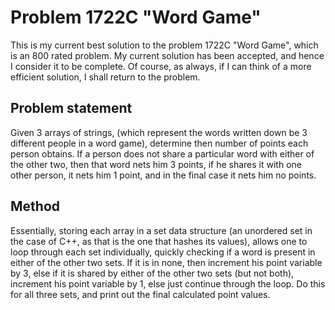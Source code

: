 # Problem 1722C "Word Game"
This is my current best solution to the problem 1722C "Word Game", which is an 800 rated problem. My current solution has been accepted, and hence I consider it to be complete. Of course, as always, if I can think of a more efficient solution, I shall return to the problem. 

## Problem statement
Given 3 arrays of strings, (which represent the words written down be 3 different people in a word game), determine then number of points each person obtains. If a person does not share a particular word with either of the other two, then that word nets him 3 points, if he shares it with one other person, it nets him 1 point, and in the final case it nets him no points.

## Method
Essentially, storing each array in a set data structure (an unordered set in the case of C++, as that is the one that hashes its values), allows one to loop through each set individually, quickly checking if a word is present in either of the other two sets. If it is in none, then increment his point variable by 3, else if it is shared by either of the other two sets (but not both), increment his point variable by 1, else just continue through the loop. Do this for all three sets, and print out the final calculated point values. 